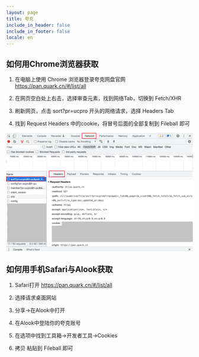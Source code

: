 ```yaml
---
layout: page
title: 夸克
include_in_header: false
include_in_footer: false
locale: en
---
```


## 如何用Chrome浏览器获取

1. 在电脑上使用 Chrome 浏览器登录夸克网盘官网 https://pan.quark.cn/#/list/all

2. 在网页空白处上右击，选择审查元素，找到网络Tab，切换到 Fetch/XHR

3. 刷新网页，点击 sort?pr=ucpro 开头的网络请求，选择 Headers Tab

4. 找到 Request Headers 中的cookie，将冒号后面的全部复制到 Fileball 即可

![](/assets/quark.png)


## 如何用手机Safari与Alook获取

1. Safari打开 https://pan.quark.cn/#/list/all

2. 选择请求桌面网站

3. 分享->在Alook中打开

4. 在Alook中登陆你的夸克账号

5. 在选项中找到工具箱->开发者工具->Cookies

6. 拷贝 粘贴到 Fileball 即可